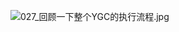 ![027_回顾一下整个YGC的执行流程.jpg](http://wechatapppro-1252524126.cdn.xiaoeknow.com/image/ueditor/84141900_1641211510.jpg?imageView2/2/q/80%7CimageMogr2/ignore-error/1)